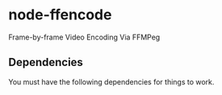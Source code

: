 # node-ffencode
Frame-by-frame Video Encoding Via FFMPeg

## Dependencies
You must have the following dependencies for things to work.
